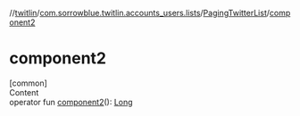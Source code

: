 //[twitlin](../../index.md)/[com.sorrowblue.twitlin.accounts_users.lists](../index.md)/[PagingTwitterList](index.md)/[component2](component2.md)



# component2  
[common]  
Content  
operator fun [component2](component2.md)(): [Long](https://kotlinlang.org/api/latest/jvm/stdlib/kotlin/-long/index.html)  



